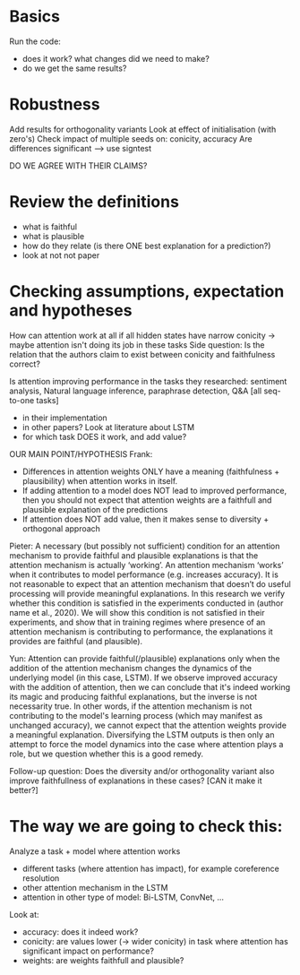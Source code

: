 # Basics
Run the code:
- does it work? what changes did we need to make?
- do we get the same results?

# Robustness
Add results for orthogonality variants
Look at effect of initialisation (with zero's)
Check impact of multiple seeds on: conicity, accuracy
Are differences significant --> use signtest

DO WE AGREE WITH THEIR CLAIMS?

# Review the definitions
- what is faithful
- what is plausible
- how do they relate (is there ONE best explanation for a prediction?)
- look at not not paper

# Checking assumptions, expectation and hypotheses
How can attention work at all if all hidden states have narrow conicity  -> maybe attention isn't doing its job in these tasks
Side question: Is the relation that the authors claim to exist between conicity and faithfulness correct?

Is attention improving performance in the tasks they researched: sentiment analysis, Natural language inference, paraphrase detection, Q&A [all seq-to-one tasks]
- in their implementation 
- in other papers?
Look at literature about LSTM
- for which task DOES it work, and add value?

OUR MAIN POINT/HYPOTHESIS
Frank:
- Differences in attention weights ONLY have a meaning (faithfulness + plausibility) when attention works in itself.
- If adding attention to a model does NOT lead to improved performance, then you should not expect that attention weights are a faithfull and plausible explanation of the predictions
- If attention does NOT add value, then it makes sense to diversity + orthogonal approach

Pieter:
A necessary (but possibly not sufficient) condition for an attention mechanism to provide faithful and plausible explanations is that the attention mechanism is actually ‘working’. An attention mechanism ‘works’ when it contributes to model performance (e.g. increases accuracy). It is not reasonable to expect that an attention mechanism that doesn’t do useful processing will provide meaningful explanations. In this research we verify whether this condition is satisfied in the experiments conducted in (author name et al., 2020). We will show this condition is not satisfied in their experiments, and show that in training regimes where presence of an attention mechanism is contributing to performance, the explanations it provides are faithful (and plausible).

Yun:
Attention can provide faithful(/plausible) explanations only when the addition of the attention mechanism changes the dynamics of the underlying model (in this case, LSTM).
If we observe improved accuracy with the addition of attention, then we can conclude that it's indeed working its magic and producing faithful explanations, but the inverse is not necessarity true.
In other words, if the attention mechanism is not contributing to the model's learning process (which may manifest as unchanged accuracy), we cannot expect that the attention weights provide a meaningful explanation.
Diversifying the LSTM outputs is then only an attempt to force the model dynamics into the case where attention plays a role, but we question whether this is a good remedy.

Follow-up question: Does the diversity and/or orthogonality variant also improve faithfullness of explanations in these cases? [CAN it make it better?]

# The way we are going to check this:
Analyze a task + model where attention works
- different tasks (where attention has impact), for example coreference resolution
- other attention mechanism in the LSTM
- attention in other type of model: Bi-LSTM, ConvNet, ...

Look at:
- accuracy: does it indeed work?
- conicity: are values lower (-> wider conicity) in task where attention has significant impact on performance?
- weights: are weights faithfull and plausible?



